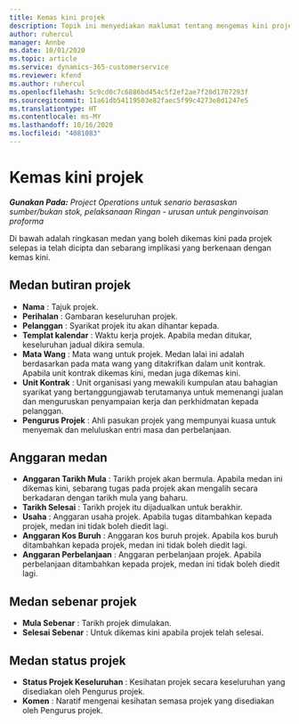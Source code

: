 ```yaml
---
title: Kemas kini projek
description: Topik ini menyediakan maklumat tentang mengemas kini projek dalam Project Operations.
author: ruhercul
manager: Annbe
ms.date: 10/01/2020
ms.topic: article
ms.service: dynamics-365-customerservice
ms.reviewer: kfend
ms.author: ruhercul
ms.openlocfilehash: 5c9cd0c7c6886bd454c5f2ef2ae7f20d1707293f
ms.sourcegitcommit: 11a61db54119503e82faec5f99c4273e8d1247e5
ms.translationtype: HT
ms.contentlocale: ms-MY
ms.lasthandoff: 10/16/2020
ms.locfileid: "4081083"
---
```

# <a name="update-a-project"></a>Kemas kini projek

_**Gunakan Pada:** Project Operations untuk senario berasaskan sumber/bukan stok, pelaksanaan Ringan - urusan untuk penginvoisan proforma_

Di bawah adalah ringkasan medan yang boleh dikemas kini pada projek selepas ia telah dicipta dan sebarang implikasi yang berkenaan dengan kemas kini.

## <a name="project-detail-fields"></a>Medan butiran projek

- **Nama** : Tajuk projek.
- **Perihalan** : Gambaran keseluruhan projek.
- **Pelanggan** : Syarikat projek itu akan dihantar kepada.
- **Templat kalendar** : Waktu kerja projek. Apabila medan ditukar, keseluruhan jadual dikira semula.
- **Mata Wang** : Mata wang untuk projek. Medan lalai ini adalah berdasarkan pada mata wang yang ditakrifkan dalam unit kontrak. Apabila unit kontrak dikemas kini, medan juga dikemas kini.
- **Unit Kontrak** : Unit organisasi yang mewakili kumpulan atau bahagian syarikat yang bertanggungjawab terutamanya untuk memenangi jualan dan menguruskan penyampaian kerja dan perkhidmatan kepada pelanggan. 
- **Pengurus Projek** : Ahli pasukan projek yang mempunyai kuasa untuk menyemak dan meluluskan entri masa dan perbelanjaan.

## <a name="estimate-fields"></a>Anggaran medan

- **Anggaran Tarikh Mula** : Tarikh projek akan bermula. Apabila medan ini dikemas kini, sebarang tugas pada projek akan mengalih secara berkadaran dengan tarikh mula yang baharu.
- **Tarikh Selesai** : Tarikh projek itu dijadualkan untuk berakhir.
- **Usaha** : Anggaran usaha projek. Apabila tugas ditambahkan kepada projek, medan ini tidak boleh diedit lagi.
- **Anggaran Kos Buruh** : Anggaran kos buruh projek. Apabila kos buruh ditambahkan kepada projek, medan ini tidak boleh diedit lagi.
- **Anggaran Perbelanjaan** : Anggaran perbelanjaan projek. Apabila perbelanjaan ditambahkan kepada projek, medan ini tidak boleh diedit lagi.

## <a name="project-actual-fields"></a>Medan sebenar projek
- **Mula Sebenar** : Tarikh projek dimulakan.
- **Selesai Sebenar** : Untuk dikemas kini apabila projek telah selesai.

## <a name="project-status-fields"></a>Medan status projek

- **Status Projek Keseluruhan** : Kesihatan projek secara keseluruhan yang disediakan oleh Pengurus projek.
- **Komen** : Naratif mengenai kesihatan semasa projek yang disediakan oleh Pengurus projek.

